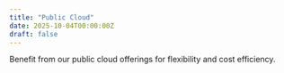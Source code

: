 ```yaml
---
title: "Public Cloud"
date: 2025-10-04T00:00:00Z
draft: false
---
```


Benefit from our public cloud offerings for flexibility and cost efficiency.
